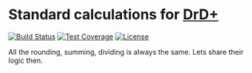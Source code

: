 # Standard calculations for [DrD+](http://www.altar.cz/drdplus/)

[![Build Status](https://travis-ci.org/jaroslavtyc/drd-plus-tools.svg?branch=master)](https://travis-ci.org/jaroslavtyc/drd-plus-tools)
[![Test Coverage](https://codeclimate.com/github/jaroslavtyc/drd-plus-tools/badges/coverage.svg)](https://codeclimate.com/github/jaroslavtyc/drd-plus-tools/coverage)
[![License](https://poser.pugx.org/drd-plus/tools/license)](https://packagist.org/packages/drd-plus/tools)

All the rounding, summing, dividing is always the same. Lets share their logic then.